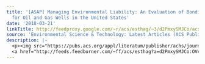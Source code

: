 ```yaml
---
title: '[ASAP] Managing Environmental Liability: An Evaluation of Bonding Requirements
  for Oil and Gas Wells in the United States'
date: '2018-03-21'
linkTitle: http://feedproxy.google.com/~r/acs/esthag/~3/d2PmxySMJCo/acs.est.7b06609
source: 'Environmental Science & Technology: Latest Articles (ACS Publications)'
description: |-
  <p><img src="https://pubs.acs.org/appl/literatum/publisher/achs/journals/content/esthag/0/esthag.ahead-of-print/acs.est.7b06609/20180321/images/medium/es-2017-06609a_0002.gif" alt="TOC Graphic"/></p><div><cite>Environmental Science & Technology</cite></div><div>DOI: 10.1021/acs.est.7b06609</div><div class="feedflare">
  <a href="http://feeds.feedburner.com/~ff/acs/esthag?a=d2PmxySMJCo:OVc3-YIprw8:yIl2AUoC8zA"><img src="http://feeds.feedburner.com/~ff/acs/esthag?d=yIl2AUoC8zA" border="0"></img></a>
---
```


